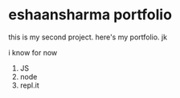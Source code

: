 # eshaansharma portfolio

this is my second project.
here's my portfolio.
jk

i know for now
1. JS
1. node
1. repl.it
